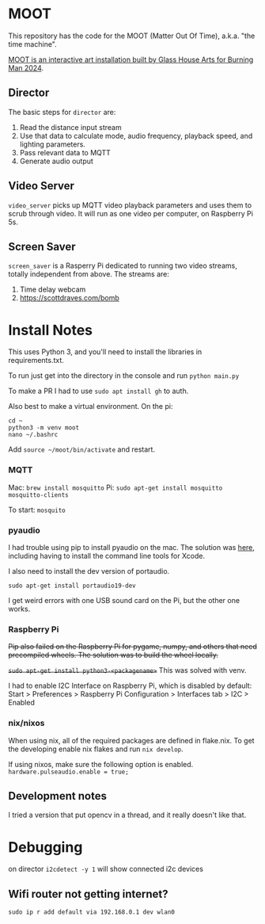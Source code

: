 # MOOT
This repository has the code for the MOOT (Matter Out Of Time), a.k.a. "the time machine".

[MOOT is an interactive art installation built by Glass House Arts for Burning Man 2024](https://www.deldiosglasshouse.com/moot).

## Director

The basic steps for `director` are:

1. Read the distance input stream
2. Use that data to calculate mode, audio frequency, playback speed, and lighting parameters.
3. Pass relevant data to MQTT
4. Generate audio output

## Video Server

`video_server` picks up MQTT video playback parameters and uses them to scrub through video.  It will run as one 
video per computer, on Raspberry Pi 5s.

## Screen Saver

`screen_saver` is a Rasperry Pi dedicated to running two video streams, totally independent from above. The streams are:

1. Time delay webcam
2. https://scottdraves.com/bomb


# Install Notes

This uses Python 3, and you'll need to install the libraries in requirements.txt.

To run just get into the directory in the console and run `python main.py`

To make a PR I had to use `sudo apt install gh` to auth.

Also best to make a virtual environment.  On the pi:

```
cd ~
python3 -m venv moot
nano ~/.bashrc
```
Add `source ~/moot/bin/activate` and restart.

### MQTT
Mac:
`brew install mosquitto`
Pi:
`sudo apt-get install mosquitto mosquitto-clients`

To start: `mosquito`

### pyaudio

I had trouble using pip to install pyaudio on the mac.  The solution was [here](https://stackoverflow.com/questions/31236194/installing-pyaudio-for-python-3-on-os-x), including having to install the command line tools for Xcode.

I also need to install the dev version of portaudio.

`sudo apt-get install portaudio19-dev`

I get weird errors with one USB sound card on the Pi, but the other one works.

### Raspberry Pi

<s>Pip also failed on the Raspberry Pi for pygame, numpy, and others that need precompiled wheels.  The solution was to build the wheel locally.

`sudo apt-get install python3-<packagename>`</s> This was solved with venv.

I had to enable I2C Interface on Raspberry Pi, which is disabled by default: Start > Preferences > Raspberry Pi Configuration > Interfaces tab > I2C > Enabled

### nix/nixos
When using nix, all of the required packages are defined in flake.nix.  To get the developing enable nix flakes and run `nix develop`.

If using nixos, make sure the following option is enabled. `hardware.pulseaudio.enable = true;`

## Development notes

I tried a version that put opencv in a thread, and it really doesn't like that.


# Debugging

on director `i2cdetect -y 1` will show connected i2c devices

## Wifi router not getting internet?

`sudo ip r add default via 192.168.0.1 dev wlan0`
